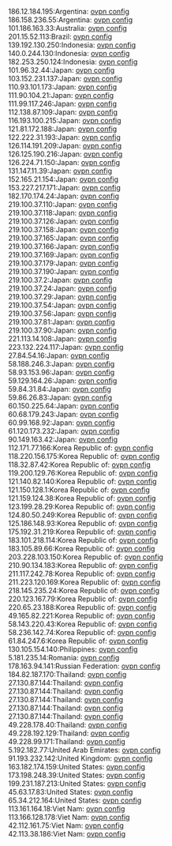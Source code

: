 186.12.184.195:Argentina: [ovpn config](vpn/186_12_184_195.ovpn)  
186.158.236.55:Argentina: [ovpn config](vpn/186_158_236_55.ovpn)  
101.186.163.33:Australia: [ovpn config](vpn/101_186_163_33.ovpn)  
201.15.52.113:Brazil: [ovpn config](vpn/201_15_52_113.ovpn)  
139.192.130.250:Indonesia: [ovpn config](vpn/139_192_130_250.ovpn)  
140.0.244.130:Indonesia: [ovpn config](vpn/140_0_244_130.ovpn)  
182.253.250.124:Indonesia: [ovpn config](vpn/182_253_250_124.ovpn)  
101.96.32.44:Japan: [ovpn config](vpn/101_96_32_44.ovpn)  
103.152.231.137:Japan: [ovpn config](vpn/103_152_231_137.ovpn)  
110.93.101.173:Japan: [ovpn config](vpn/110_93_101_173.ovpn)  
111.90.104.21:Japan: [ovpn config](vpn/111_90_104_21.ovpn)  
111.99.117.246:Japan: [ovpn config](vpn/111_99_117_246.ovpn)  
112.138.87.109:Japan: [ovpn config](vpn/112_138_87_109.ovpn)  
116.193.100.215:Japan: [ovpn config](vpn/116_193_100_215.ovpn)  
121.81.172.188:Japan: [ovpn config](vpn/121_81_172_188.ovpn)  
122.222.31.193:Japan: [ovpn config](vpn/122_222_31_193.ovpn)  
126.114.191.209:Japan: [ovpn config](vpn/126_114_191_209.ovpn)  
126.125.190.216:Japan: [ovpn config](vpn/126_125_190_216.ovpn)  
126.224.71.150:Japan: [ovpn config](vpn/126_224_71_150.ovpn)  
131.147.11.39:Japan: [ovpn config](vpn/131_147_11_39.ovpn)  
152.165.21.154:Japan: [ovpn config](vpn/152_165_21_154.ovpn)  
153.227.217.171:Japan: [ovpn config](vpn/153_227_217_171.ovpn)  
182.170.174.24:Japan: [ovpn config](vpn/182_170_174_24.ovpn)  
219.100.37.110:Japan: [ovpn config](vpn/219_100_37_110.ovpn)  
219.100.37.118:Japan: [ovpn config](vpn/219_100_37_118.ovpn)  
219.100.37.126:Japan: [ovpn config](vpn/219_100_37_126.ovpn)  
219.100.37.158:Japan: [ovpn config](vpn/219_100_37_158.ovpn)  
219.100.37.165:Japan: [ovpn config](vpn/219_100_37_165.ovpn)  
219.100.37.166:Japan: [ovpn config](vpn/219_100_37_166.ovpn)  
219.100.37.169:Japan: [ovpn config](vpn/219_100_37_169.ovpn)  
219.100.37.179:Japan: [ovpn config](vpn/219_100_37_179.ovpn)  
219.100.37.190:Japan: [ovpn config](vpn/219_100_37_190.ovpn)  
219.100.37.2:Japan: [ovpn config](vpn/219_100_37_2.ovpn)  
219.100.37.24:Japan: [ovpn config](vpn/219_100_37_24.ovpn)  
219.100.37.29:Japan: [ovpn config](vpn/219_100_37_29.ovpn)  
219.100.37.54:Japan: [ovpn config](vpn/219_100_37_54.ovpn)  
219.100.37.56:Japan: [ovpn config](vpn/219_100_37_56.ovpn)  
219.100.37.81:Japan: [ovpn config](vpn/219_100_37_81.ovpn)  
219.100.37.90:Japan: [ovpn config](vpn/219_100_37_90.ovpn)  
221.113.14.108:Japan: [ovpn config](vpn/221_113_14_108.ovpn)  
223.132.224.117:Japan: [ovpn config](vpn/223_132_224_117.ovpn)  
27.84.54.16:Japan: [ovpn config](vpn/27_84_54_16.ovpn)  
58.188.246.3:Japan: [ovpn config](vpn/58_188_246_3.ovpn)  
58.93.153.96:Japan: [ovpn config](vpn/58_93_153_96.ovpn)  
59.129.164.26:Japan: [ovpn config](vpn/59_129_164_26.ovpn)  
59.84.31.84:Japan: [ovpn config](vpn/59_84_31_84.ovpn)  
59.86.26.83:Japan: [ovpn config](vpn/59_86_26_83.ovpn)  
60.150.225.64:Japan: [ovpn config](vpn/60_150_225_64.ovpn)  
60.68.179.243:Japan: [ovpn config](vpn/60_68_179_243.ovpn)  
60.99.168.92:Japan: [ovpn config](vpn/60_99_168_92.ovpn)  
61.120.173.232:Japan: [ovpn config](vpn/61_120_173_232.ovpn)  
90.149.163.42:Japan: [ovpn config](vpn/90_149_163_42.ovpn)  
112.171.77.166:Korea Republic of: [ovpn config](vpn/112_171_77_166.ovpn)  
118.220.156.175:Korea Republic of: [ovpn config](vpn/118_220_156_175.ovpn)  
118.32.87.42:Korea Republic of: [ovpn config](vpn/118_32_87_42.ovpn)  
119.200.129.76:Korea Republic of: [ovpn config](vpn/119_200_129_76.ovpn)  
121.140.82.140:Korea Republic of: [ovpn config](vpn/121_140_82_140.ovpn)  
121.150.128.1:Korea Republic of: [ovpn config](vpn/121_150_128_1.ovpn)  
121.159.124.38:Korea Republic of: [ovpn config](vpn/121_159_124_38.ovpn)  
123.199.28.29:Korea Republic of: [ovpn config](vpn/123_199_28_29.ovpn)  
124.80.50.249:Korea Republic of: [ovpn config](vpn/124_80_50_249.ovpn)  
125.186.148.93:Korea Republic of: [ovpn config](vpn/125_186_148_93.ovpn)  
175.192.31.219:Korea Republic of: [ovpn config](vpn/175_192_31_219.ovpn)  
183.101.218.114:Korea Republic of: [ovpn config](vpn/183_101_218_114.ovpn)  
183.105.89.66:Korea Republic of: [ovpn config](vpn/183_105_89_66.ovpn)  
203.228.103.150:Korea Republic of: [ovpn config](vpn/203_228_103_150.ovpn)  
210.90.134.183:Korea Republic of: [ovpn config](vpn/210_90_134_183.ovpn)  
211.117.242.78:Korea Republic of: [ovpn config](vpn/211_117_242_78.ovpn)  
211.223.120.169:Korea Republic of: [ovpn config](vpn/211_223_120_169.ovpn)  
218.145.235.24:Korea Republic of: [ovpn config](vpn/218_145_235_24.ovpn)  
220.123.167.79:Korea Republic of: [ovpn config](vpn/220_123_167_79.ovpn)  
220.65.23.188:Korea Republic of: [ovpn config](vpn/220_65_23_188.ovpn)  
49.165.82.221:Korea Republic of: [ovpn config](vpn/49_165_82_221.ovpn)  
58.143.220.43:Korea Republic of: [ovpn config](vpn/58_143_220_43.ovpn)  
58.236.142.74:Korea Republic of: [ovpn config](vpn/58_236_142_74.ovpn)  
61.84.247.6:Korea Republic of: [ovpn config](vpn/61_84_247_6.ovpn)  
130.105.154.140:Philippines: [ovpn config](vpn/130_105_154_140.ovpn)  
5.181.235.14:Romania: [ovpn config](vpn/5_181_235_14.ovpn)  
178.163.94.141:Russian Federation: [ovpn config](vpn/178_163_94_141.ovpn)  
184.82.187.170:Thailand: [ovpn config](vpn/184_82_187_170.ovpn)  
27.130.87.144:Thailand: [ovpn config](vpn/27_130_87_144.ovpn)  
27.130.87.144:Thailand: [ovpn config](vpn/27_130_87_144.ovpn)  
27.130.87.144:Thailand: [ovpn config](vpn/27_130_87_144.ovpn)  
27.130.87.144:Thailand: [ovpn config](vpn/27_130_87_144.ovpn)  
27.130.87.144:Thailand: [ovpn config](vpn/27_130_87_144.ovpn)  
49.228.178.40:Thailand: [ovpn config](vpn/49_228_178_40.ovpn)  
49.228.192.129:Thailand: [ovpn config](vpn/49_228_192_129.ovpn)  
49.228.99.171:Thailand: [ovpn config](vpn/49_228_99_171.ovpn)  
5.192.182.77:United Arab Emirates: [ovpn config](vpn/5_192_182_77.ovpn)  
91.193.232.142:United Kingdom: [ovpn config](vpn/91_193_232_142.ovpn)  
163.182.174.159:United States: [ovpn config](vpn/163_182_174_159.ovpn)  
173.198.248.39:United States: [ovpn config](vpn/173_198_248_39.ovpn)  
199.231.187.213:United States: [ovpn config](vpn/199_231_187_213.ovpn)  
45.63.17.83:United States: [ovpn config](vpn/45_63_17_83.ovpn)  
65.34.212.164:United States: [ovpn config](vpn/65_34_212_164.ovpn)  
113.161.164.18:Viet Nam: [ovpn config](vpn/113_161_164_18.ovpn)  
113.166.128.178:Viet Nam: [ovpn config](vpn/113_166_128_178.ovpn)  
42.112.161.75:Viet Nam: [ovpn config](vpn/42_112_161_75.ovpn)  
42.113.38.186:Viet Nam: [ovpn config](vpn/42_113_38_186.ovpn)  
